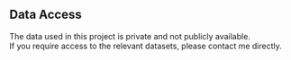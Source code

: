 ## Data Access

The data used in this project is private and not publicly available.  
If you require access to the relevant datasets, please contact me directly.
